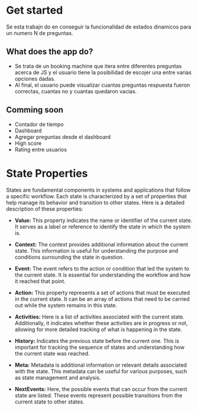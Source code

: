 # Get started

Se esta trabajn do en conseguir la funcionalidad de estados dinamicos para un numero N de preguntas.

## What does the app do?

- Se trata de un booking machine que itera entre diferentes preguntas acerca de JS y el usuario tiene la posibilidad de escojer una entre varias opciones dadas.
- Al final, el usuario puede visualizar cuantas preguntas respuesta fueron correctas, cuantas no y cuantas quedaron vacias.

## Comming soon

- Contador de tiempo
- Dashboard
- Agregar preguntas desde el dashboard
- High score
- Rating entre usuarios

# State Properties

States are fundamental components in systems and applications that follow a specific workflow. Each state is characterized by a set of properties that help manage its behavior and transition to other states. Here is a detailed description of these properties:

- **Value:** This property indicates the name or identifier of the current state. It serves as a label or reference to identify the state in which the system is.

- **Context:** The context provides additional information about the current state. This information is useful for understanding the purpose and conditions surrounding the state in question.

- **Event:** The event refers to the action or condition that led the system to the current state. It is essential for understanding the workflow and how it reached that point.

- **Action:** This property represents a set of actions that must be executed in the current state. It can be an array of actions that need to be carried out while the system remains in this state.

- **Activities:** Here is a list of activities associated with the current state. Additionally, it indicates whether these activities are in progress or not, allowing for more detailed tracking of what is happening in the state.

- **History:** Indicates the previous state before the current one. This is important for tracking the sequence of states and understanding how the current state was reached.

- **Meta:** Metadata is additional information or relevant details associated with the state. This metadata can be useful for various purposes, such as state management and analysis.

- **NextEvents:** Here, the possible events that can occur from the current state are listed. These events represent possible transitions from the current state to other states.
